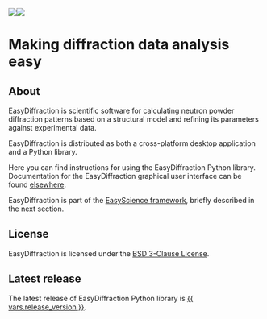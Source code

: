 ![](assets/images/ed-logo-2_dark.svg#gh-dark-mode-only)![](assets/images/ed-logo-2_light.svg#gh-light-mode-only)

# Making diffraction data analysis easy

## About

EasyDiffraction is scientific software for calculating neutron powder
diffraction patterns based on a structural model and refining its parameters
against experimental data.

EasyDiffraction is distributed as both a cross-platform desktop application and
a Python library.

Here you can find instructions for using the EasyDiffraction Python library.
Documentation for the EasyDiffraction graphical user interface can be found
[elsewhere](https://docs.easydiffraction.org/app).

EasyDiffraction is part of the
[EasyScience framework](https://easyscience.software), briefly described in the
next section.

## License

EasyDiffraction is licensed under the
[BSD 3-Clause License](https://raw.githubusercontent.com/EasyScience/EasyDiffractionLib/master/LICENSE).

## Latest release

The latest release of EasyDiffraction Python library is
[{{ vars.release_version }}](https://github.com/EasyScience/EasyDiffractionLib/releases/latest).
